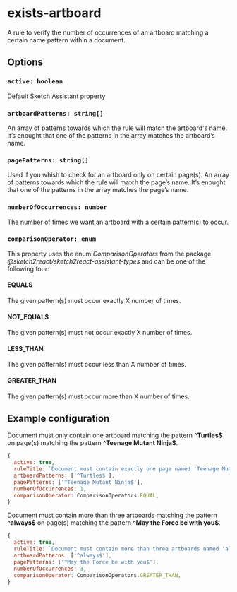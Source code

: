 # exists-artboard

A rule to verify the number of occurrences of an artboard matching a certain name pattern within a
document.

## Options

### `active: boolean`

Default Sketch Assistant property

### `artboardPatterns: string[]`

An array of patterns towards which the rule will match the artboard's name. It’s enought that one of
the patterns in the array matches the artboard’s name.

### `pagePatterns: string[]`

Used if you whish to check for an artboard only on certain page(s). An array of patterns towards
which the rule will match the page’s name. It’s enought that one of the patterns in the array
matches the page’s name.

### `numberOfOccurrences: number`

The number of times we want an artboard with a certain pattern(s) to occur.

### `comparisonOperator: enum`

This property uses the enum _ComparisonOperators_ from the package
_@sketch2react/sketch2react-assistant-types_ and can be one of the following four:

#### EQUALS

The given pattern(s) must occur exactly X number of times.

#### NOT_EQUALS

The given pattern(s) must not occur exactly X number of times.

#### LESS_THAN

The given pattern(s) must occur less than X number of times.

#### GREATER_THAN

The given pattern(s) must occur more than X number of times.

## Example configuration

Document must only contain one artboard matching the pattern **^Turtles\$** on page(s) matching the
pattern **^Teenage Mutant Ninja\$**.

```javascript
{
  active: true,
  ruleTitle: `Document must contain exactly one page named 'Teenage Mutant Ninja' with an artboard named 'Turtles'`,
  artboardPatterns: ['^Turtles$'],
  pagePatterns: ['^Teenage Mutant Ninja$'],
  numberOfOccurrences: 1,
  comparisonOperator: ComparisonOperators.EQUAL,
}
```

Document must contain more than three artboards matching the pattern **^always\$** on page(s)
matching the pattern **^May the Force be with you\$**.

```javascript
{
  active: true,
  ruleTitle: `Document must contain more than three artboards named 'always' on page(s) named 'May the Force be with you'`,
  artboardPatterns: ['^always$'],
  pagePatterns: ['^May the Force be with you$'],
  numberOfOccurrences: 3,
  comparisonOperator: ComparisonOperators.GREATER_THAN,
}
```
